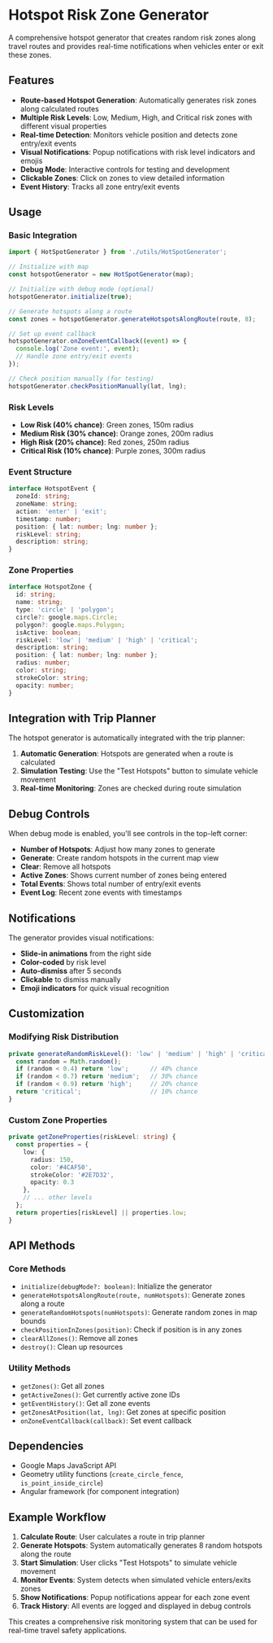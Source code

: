 # Hotspot Risk Zone Generator

A comprehensive hotspot generator that creates random risk zones along travel routes and provides real-time notifications when vehicles enter or exit these zones.

## Features

- **Route-based Hotspot Generation**: Automatically generates risk zones along calculated routes
- **Multiple Risk Levels**: Low, Medium, High, and Critical risk zones with different visual properties
- **Real-time Detection**: Monitors vehicle position and detects zone entry/exit events
- **Visual Notifications**: Popup notifications with risk level indicators and emojis
- **Debug Mode**: Interactive controls for testing and development
- **Clickable Zones**: Click on zones to view detailed information
- **Event History**: Tracks all zone entry/exit events

## Usage

### Basic Integration

```typescript
import { HotSpotGenerator } from './utils/HotSpotGenerator';

// Initialize with map
const hotspotGenerator = new HotSpotGenerator(map);

// Initialize with debug mode (optional)
hotspotGenerator.initialize(true);

// Generate hotspots along a route
const zones = hotspotGenerator.generateHotspotsAlongRoute(route, 8);

// Set up event callback
hotspotGenerator.onZoneEventCallback((event) => {
  console.log('Zone event:', event);
  // Handle zone entry/exit events
});

// Check position manually (for testing)
hotspotGenerator.checkPositionManually(lat, lng);
```

### Risk Levels

- **Low Risk (40% chance)**: Green zones, 150m radius
- **Medium Risk (30% chance)**: Orange zones, 200m radius  
- **High Risk (20% chance)**: Red zones, 250m radius
- **Critical Risk (10% chance)**: Purple zones, 300m radius

### Event Structure

```typescript
interface HotspotEvent {
  zoneId: string;
  zoneName: string;
  action: 'enter' | 'exit';
  timestamp: number;
  position: { lat: number; lng: number };
  riskLevel: string;
  description: string;
}
```

### Zone Properties

```typescript
interface HotspotZone {
  id: string;
  name: string;
  type: 'circle' | 'polygon';
  circle?: google.maps.Circle;
  polygon?: google.maps.Polygon;
  isActive: boolean;
  riskLevel: 'low' | 'medium' | 'high' | 'critical';
  description: string;
  position: { lat: number; lng: number };
  radius: number;
  color: string;
  strokeColor: string;
  opacity: number;
}
```

## Integration with Trip Planner

The hotspot generator is automatically integrated with the trip planner:

1. **Automatic Generation**: Hotspots are generated when a route is calculated
2. **Simulation Testing**: Use the "Test Hotspots" button to simulate vehicle movement
3. **Real-time Monitoring**: Zones are checked during route simulation

## Debug Controls

When debug mode is enabled, you'll see controls in the top-left corner:

- **Number of Hotspots**: Adjust how many zones to generate
- **Generate**: Create random hotspots in the current map view
- **Clear**: Remove all hotspots
- **Active Zones**: Shows current number of zones being entered
- **Total Events**: Shows total number of entry/exit events
- **Event Log**: Recent zone events with timestamps

## Notifications

The generator provides visual notifications:

- **Slide-in animations** from the right side
- **Color-coded** by risk level
- **Auto-dismiss** after 5 seconds
- **Clickable** to dismiss manually
- **Emoji indicators** for quick visual recognition

## Customization

### Modifying Risk Distribution

```typescript
private generateRandomRiskLevel(): 'low' | 'medium' | 'high' | 'critical' {
  const random = Math.random();
  if (random < 0.4) return 'low';      // 40% chance
  if (random < 0.7) return 'medium';   // 30% chance
  if (random < 0.9) return 'high';     // 20% chance
  return 'critical';                   // 10% chance
}
```

### Custom Zone Properties

```typescript
private getZoneProperties(riskLevel: string) {
  const properties = {
    low: {
      radius: 150,
      color: '#4CAF50',
      strokeColor: '#2E7D32',
      opacity: 0.3
    },
    // ... other levels
  };
  return properties[riskLevel] || properties.low;
}
```

## API Methods

### Core Methods

- `initialize(debugMode?: boolean)`: Initialize the generator
- `generateHotspotsAlongRoute(route, numHotspots)`: Generate zones along a route
- `generateRandomHotspots(numHotspots)`: Generate random zones in map bounds
- `checkPositionInZones(position)`: Check if position is in any zones
- `clearAllZones()`: Remove all zones
- `destroy()`: Clean up resources

### Utility Methods

- `getZones()`: Get all zones
- `getActiveZones()`: Get currently active zone IDs
- `getEventHistory()`: Get all zone events
- `getZonesAtPosition(lat, lng)`: Get zones at specific position
- `onZoneEventCallback(callback)`: Set event callback

## Dependencies

- Google Maps JavaScript API
- Geometry utility functions (`create_circle_fence`, `is_point_inside_circle`)
- Angular framework (for component integration)

## Example Workflow

1. **Calculate Route**: User calculates a route in trip planner
2. **Generate Hotspots**: System automatically generates 8 random hotspots along the route
3. **Start Simulation**: User clicks "Test Hotspots" to simulate vehicle movement
4. **Monitor Events**: System detects when simulated vehicle enters/exits zones
5. **Show Notifications**: Popup notifications appear for each zone event
6. **Track History**: All events are logged and displayed in debug controls

This creates a comprehensive risk monitoring system that can be used for real-time travel safety applications. 